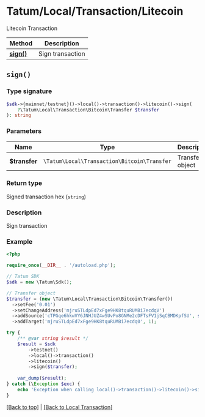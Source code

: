 # Tatum/Local/Transaction/Litecoin

Litecoin Transaction

Method | Description
------------- | -------------
[**sign()**](#sign) | Sign transaction

## `sign()`

### Type signature

```php
$sdk->{mainnet/testnet}()->local()->transaction()->litecoin()->sign(
    ?\Tatum\Local\Transaction\Bitcoin\Transfer $transfer
): string
```

### Parameters

Name | Type | Description  | Notes
------------- | ------------- | ------------- | -------------
**$transfer** | `\Tatum\Local\Transaction\Bitcoin\Transfer` | Transfer object | 

### Return type

Signed transaction hex (`string`)

### Description

Sign transaction

### Example

```php
<?php

require_once(__DIR__ . '/autoload.php');

// Tatum SDK
$sdk = new \Tatum\Sdk();

// Transfer object
$transfer = (new \Tatum\Local\Transaction\Bitcoin\Transfer())
  ->setFee('0.01')
  ->setChangeAddress('mjruSTLdpEd7xFge9HK8tquRUMBi7ecdqV')
  ->addSource('cTPGqe6hkwVY6JNHJUZ4wSUvPo8GNMe2cDFTsFV1jSqCBMDKpfSU', str_repeat('0', 64), 0, '1010000000')
  ->addTarget('mjruSTLdpEd7xFge9HK8tquRUMBi7ecdq0', 1);

try {
    /** @var string $result */
    $result = $sdk
        ->testnet()
        ->local()->transaction()
        ->litecoin()
        ->sign($transfer);
    
    var_dump($result);
} catch (\Exception $exc) {
    echo 'Exception when calling local()->transaction()->litecoin()->sign(): ', $exc->getMessage(), PHP_EOL;
}
```

[[Back to top]](#) | [[Back to Local Transaction]](../../index.md#local-transaction)

